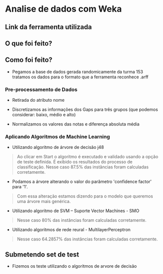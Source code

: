 # Analise de dados com Weka

## Link da ferramenta utilizada

## O que foi feito?

## Como foi feito?
- Pegamos a base de dados gerada randomicamente da turma 153 tratamos os dados para o formato que a ferramenta reconhece .arff 

### Pre-processamento de Dados
- Retirada do atributo nome

- Discretizamos as informações dos Gaps para três grupos (que podemos considerar: baixo, médio e alto)

- Normalizamos os valores das notas e diferença absoluta média

### Aplicando Algoritmos de Machine Learning
- Utilizando algoritmo de árvore de decisão j48
> Ao clicar em Start o algoritmo é executado e validado usando a opção de teste definida.
> É exibido os resultados do processo de classificação.
> Nesse caso  87.5% das instâncias foram calculadas corretamente.

- Podamos a árvore alterando o valor do parâmetro 'confidence factor' para '1'.
> Com essa alteração estamos dizendo para o modelo que queremos uma árvore mais genérica.

- Utilizando algoritmo de SVM – Suporte Vector Machines - SMO
> Nesse caso  80% das instâncias foram calculadas corretamente.

- Utilizando algoritmos de rede reural - MultilayerPerceptron
> Nesse caso  64.2857% das instâncias foram calculadas corretamente.

## Submetendo set de test
- Fizemos os teste utilizando o algoritmos de arvore de decisão